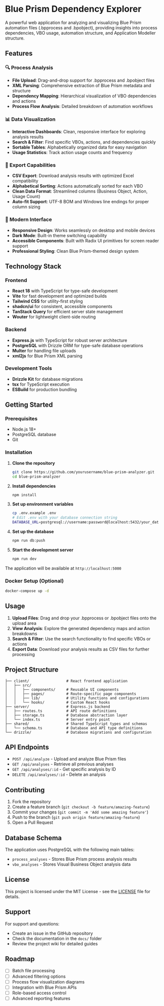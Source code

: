 # Blue Prism Dependency Explorer

A powerful web application for analyzing and visualizing Blue Prism automation files (.bpprocess and .bpobject), providing insights into process dependencies, VBO usage, automation structure, and Application Modeller structure.

## Features

### 🔍 Process Analysis
- **File Upload**: Drag-and-drop support for .bpprocess and .bpobject files
- **XML Parsing**: Comprehensive extraction of Blue Prism metadata and structure
- **Dependency Mapping**: Hierarchical visualization of VBO dependencies and actions
- **Process Flow Analysis**: Detailed breakdown of automation workflows

### 📊 Data Visualization
- **Interactive Dashboards**: Clean, responsive interface for exploring analysis results
- **Search & Filter**: Find specific VBOs, actions, and dependencies quickly
- **Sortable Tables**: Alphabetically organized data for easy navigation
- **Usage Statistics**: Track action usage counts and frequency

### 📁 Export Capabilities
- **CSV Export**: Download analysis results with optimized Excel compatibility
- **Alphabetical Sorting**: Actions automatically sorted for each VBO
- **Clean Data Format**: Streamlined columns (Business Object, Action, Usage Count)
- **Auto-fit Support**: UTF-8 BOM and Windows line endings for proper column sizing

### 📱 Modern Interface
- **Responsive Design**: Works seamlessly on desktop and mobile devices
- **Dark Mode**: Built-in theme switching capability
- **Accessible Components**: Built with Radix UI primitives for screen reader support
- **Professional Styling**: Clean Blue Prism-themed design system

## Technology Stack

### Frontend
- **React 18** with TypeScript for type-safe development
- **Vite** for fast development and optimized builds
- **Tailwind CSS** for utility-first styling
- **shadcn/ui** for consistent, accessible components
- **TanStack Query** for efficient server state management
- **Wouter** for lightweight client-side routing

### Backend
- **Express.js** with TypeScript for robust server architecture
- **PostgreSQL** with Drizzle ORM for type-safe database operations
- **Multer** for handling file uploads
- **xml2js** for Blue Prism XML parsing

### Development Tools
- **Drizzle Kit** for database migrations
- **tsx** for TypeScript execution
- **ESBuild** for production bundling

## Getting Started

### Prerequisites
- Node.js 18+ 
- PostgreSQL database
- Git

### Installation

1. **Clone the repository**
   ```bash
   git clone https://github.com/yourusername/blue-prism-analyzer.git
   cd blue-prism-analyzer
   ```

2. **Install dependencies**
   ```bash
   npm install
   ```

3. **Set up environment variables**
   ```bash
   cp .env.example .env
   # Edit .env with your database connection string
   DATABASE_URL=postgresql://username:password@localhost:5432/your_database
   ```

4. **Set up the database**
   ```bash
   npm run db:push
   ```

5. **Start the development server**
   ```bash
   npm run dev
   ```

The application will be available at `http://localhost:5000`

### Docker Setup (Optional)

```bash
docker-compose up -d
```

## Usage

1. **Upload Files**: Drag and drop your .bpprocess or .bpobject files onto the upload area
2. **View Analysis**: Explore the generated dependency maps and action breakdowns
3. **Search & Filter**: Use the search functionality to find specific VBOs or actions
4. **Export Data**: Download your analysis results as CSV files for further processing

## Project Structure

```
├── client/                 # React frontend application
│   ├── src/
│   │   ├── components/     # Reusable UI components
│   │   ├── pages/          # Route-specific page components
│   │   ├── lib/            # Utility functions and configurations
│   │   └── hooks/          # Custom React hooks
├── server/                 # Express.js backend
│   ├── routes.ts           # API route definitions
│   ├── storage.ts          # Database abstraction layer
│   └── index.ts            # Server entry point
├── shared/                 # Shared TypeScript types and schemas
│   └── schema.ts           # Database and API type definitions
└── drizzle/                # Database migrations and configuration
```

## API Endpoints

- `POST /api/analyze` - Upload and analyze Blue Prism files
- `GET /api/analyses` - Retrieve all previous analyses
- `GET /api/analyses/:id` - Get specific analysis by ID
- `DELETE /api/analyses/:id` - Delete an analysis

## Contributing

1. Fork the repository
2. Create a feature branch (`git checkout -b feature/amazing-feature`)
3. Commit your changes (`git commit -m 'Add some amazing feature'`)
4. Push to the branch (`git push origin feature/amazing-feature`)
5. Open a Pull Request

## Database Schema

The application uses PostgreSQL with the following main tables:
- `process_analyses` - Stores Blue Prism process analysis results
- `vbo_analyses` - Stores Visual Business Object analysis data

## License

This project is licensed under the MIT License - see the [LICENSE](LICENSE) file for details.

## Support

For support and questions:
- Create an issue in the GitHub repository
- Check the documentation in the `docs/` folder
- Review the project wiki for detailed guides

## Roadmap

- [ ] Batch file processing
- [ ] Advanced filtering options
- [ ] Process flow visualization diagrams
- [ ] Integration with Blue Prism APIs
- [ ] Role-based access control
- [ ] Advanced reporting features